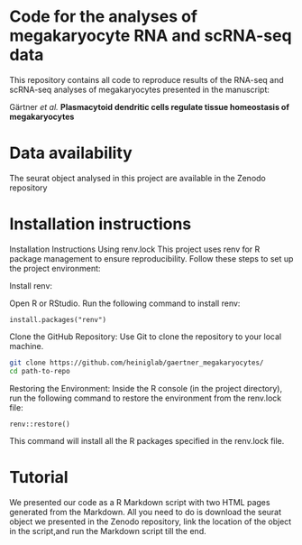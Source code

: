 # Code for the analyses of megakaryocyte RNA and scRNA-seq data

This repository contains all code to reproduce results of the RNA-seq and scRNA-seq analyses of megakaryocytes presented in the manuscript:


Gärtner *et al.* **Plasmacytoid dendritic cells regulate tissue homeostasis of megakaryocytes**

# Data availability
The seurat object analysed in this project are available in the Zenodo repository

# Installation instructions
Installation Instructions Using renv.lock
This project uses renv for R package management to ensure reproducibility. Follow these steps to set up the project environment:

Install renv:

Open R or RStudio.
Run the following command to install renv:

```{R}
install.packages("renv")
```
Clone the GitHub Repository:
Use Git to clone the repository to your local machine. 

```bash
git clone https://github.com/heiniglab/gaertner_megakaryocytes/
cd path-to-repo
```

Restoring the Environment:
Inside the R console (in the project directory), run the following command to restore the environment from the renv.lock file:

```{R}
renv::restore()
```
This command will install all the R packages specified in the renv.lock file.


# Tutorial
We presented our code as a R Markdown script with two HTML pages generated from the Markdown. All you need to do is download the seurat object we presented in the Zenodo repository, link the location of the object in the script,and run the Markdown script till the end.
